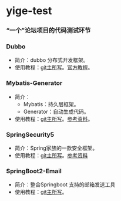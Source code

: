 # yige-test
### “一个”论坛项目的代码测试环节

### Dubbo 
- 简介：dubbo 分布式开发框架。
- 使用教程：[git主所写](https://www.jianshu.com/p/0579ce1509ea)。[官方教程](https://github.com/apache/incubator-dubbo-spring-boot-project)。

### Mybatis-Generator
- 简介：
  - Mybatis：持久层框架。
  - Generator：自动生成代码。
- 使用教程：[git主所写](https://www.jianshu.com/p/ffdc534ed1d5)。[参考资料](https://blog.csdn.net/winter_chen001/article/details/77249029)。

### SpringSecurity5
- 简介：Spring家族的一款安全框架。
- 使用教程：[git主所写](https://www.jianshu.com/p/ebf5aed50984)。[参考资料](https://blog.csdn.net/yin380697242/article/details/51893397)

### SpringBoot2-Email
- 简介：整合Springboot 支持的邮箱发送工具
- 使用教程：[git主所写](https://www.jianshu.com/p/16cfcfbedecc)。
